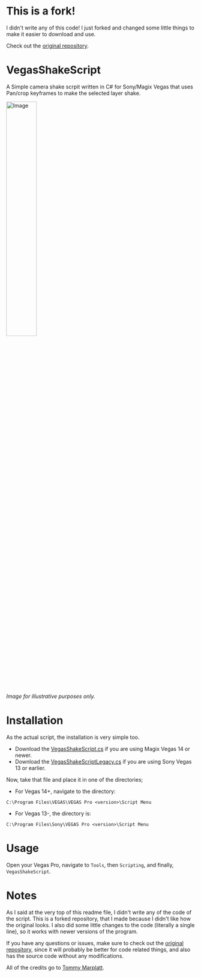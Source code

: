 # This is a fork!
I didn't write any of this code!
I just forked and changed some little things to make it easier to download and use.

Check out the [original repository](https://github.com/tmarplatt/VegasScripts).

# VegasShakeScript

A Simple camera shake scrpit written in C# for Sony/Magix Vegas that uses Pan/crop keyframes to make the selected layer shake.

<img src="https://github.com/rojaoo/VegasShakeScript/assets/67767832/d47b64db-8e4f-46de-b570-5d9643438f48" alt="Image" width="40%" height="40%">

*Image for illustrative purposes only.*

# Installation 

As the actual script, the installation is very simple too.
+ Download the [VegasShakeScript.cs](https://github.com/zigordlc/VegasShakeScript/releases/download/pre-v1.0.0/VegasShakeScript.cs) if you are using Magix Vegas 14 or newer.
+ Download the [VegasShakeScriptLegacy.cs](https://github.com/zigordlc/VegasShakeScript/releases/download/pre-v1.0.0/VegasShakeScriptLegacy.cs) if you are using Sony Vegas 13 or earlier.

Now, take that file and place it in one of the directories;

+ For Vegas 14+, navigate to the directory:

```
C:\Program Files\VEGAS\VEGAS Pro <version>\Script Menu
```

+ For Vegas 13-, the directory is:

```
C:\Program Files\Sony\VEGAS Pro <version>\Script Menu
```

# Usage
Open your Vegas Pro, navigate to `Tools`, then `Scripting`, and finally, `VegasShakeScript`.

# Notes
As I said at the very top of this readme file, I didn't write any of the code of the script. This is a forked repository, that I made because I didn't like how the original looks. I also did some little changes to the code (literally a single line), so it works with newer versions of the program.

If you have any questions or issues, make sure to check out the [original repository](https://github.com/tmarplatt/VegasScripts), since it will probably be better for code related things, and also has the source code without any modifications.

All of the credits go to [Tommy Marplatt](https://github.com/tmarplatt).
